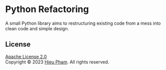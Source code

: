 # Python Refactoring
A small Python library aims to restructuring existing code from a mess into clean code and simple design.
## License
[Apache License 2.0](https://github.com/hieupth/pyrefactor/blob/main/LICENSE)<br>
Copyright &copy; 2023 [Hieu Pham](https://github.com/hieupth). All rights reserved.